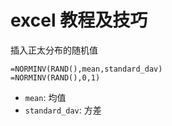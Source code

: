# excel 教程及技巧



插入正太分布的随机值

```
=NORMINV(RAND(),mean,standard_dav)
=NORMINV(RAND(),0,1)
```

* `mean`: 均值
* `standard_dav`: 方差
